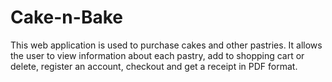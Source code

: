 # Cake-n-Bake
This web application is used to purchase cakes and other pastries. It allows the user to view information about each pastry, add to shopping cart or delete, register an account, checkout and get a receipt in PDF format.
